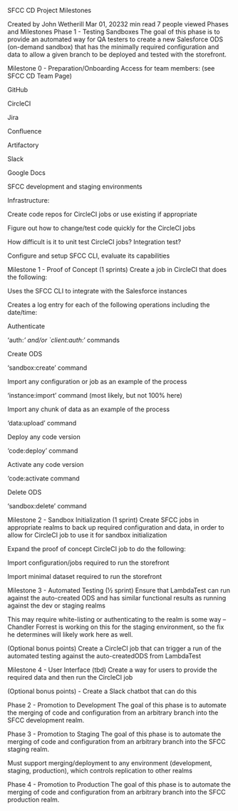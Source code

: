 SFCC CD Project Milestones


Created by John Wetherill
Mar 01, 20232 min read
7 people viewed
Phases and Milestones
Phase 1 - Testing Sandboxes
The goal of this phase is to provide an automated way for QA testers to create a new Salesforce ODS (on-demand sandbox) that has the minimally required configuration and data to allow a given branch to be deployed and tested with the storefront.

 

Milestone 0 - Preparation/Onboarding
Access for team members: (see SFCC CD Team Page)

GitHub

CircleCI

Jira

Confluence

Artifactory

Slack

Google Docs

SFCC development and staging environments

Infrastructure:

Create code repos for CircleCI jobs or use existing if appropriate

Figure out how to change/test code quickly for the CircleCI jobs

How difficult is it to unit test CircleCI jobs? Integration test?

Configure and setup SFCC CLI, evaluate its capabilities

 

Milestone 1 - Proof of Concept (1 sprints)
Create a job in CircleCI that does the following:

Uses the SFCC CLI to integrate with the Salesforce instances

Creates a log entry for each of the following operations including the date/time:

Authenticate

‘auth:*’ and/or `client:auth:*’ commands

Create ODS

‘sandbox:create’ command

Import any configuration or job as an example of the process

‘instance:import’ command (most likely, but not 100% here)

Import any chunk of data as an example of the process

‘data:upload’ command

Deploy any code version

‘code:deploy’ command

Activate any code version

‘code:activate command

Delete ODS

‘sandbox:delete’ command

Milestone 2 - Sandbox Initialization (1 sprint)
Create SFCC jobs in appropriate realms to back up required configuration and data, in order to allow for CircleCI job to use it for sandbox initialization

Expand the proof of concept CircleCI job to do the following:

Import configuration/jobs required to run the storefront

Import minimal dataset required to run the storefront

Milestone 3 - Automated Testing (½ sprint)
Ensure that LambdaTest can run against the auto-created ODS and has similar functional results as running against the dev or staging realms

This may require white-listing or authenticating to the realm is some way – Chandler Forrest is working on this for the staging environment, so the fix he determines will likely work here as well.

(Optional bonus points) Create a CircleCI job that can trigger a run of the automated testing against the auto-createdODS from LambdaTest

Milestone 4 - User Interface (tbd)
Create a way for users to provide the required data and then run the CircleCI job

(Optional bonus points) - Create a Slack chatbot that can do this

Phase 2 - Promotion to Development
The goal of this phase is to automate the merging of code and configuration from an arbitrary branch into the SFCC development realm.

Phase 3 - Promotion to Staging
The goal of this phase is to automate the merging of code and configuration from an arbitrary branch into the SFCC staging realm.

 

Must support merging/deployment to any environment (development, staging, production), which controls replication to other realms

Phase 4 - Promotion to Production
The goal of this phase is to automate the merging of code and configuration from an arbitrary branch into the SFCC production realm.
